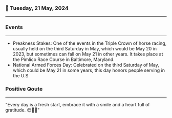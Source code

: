 ### 📅 Tuesday, 21 May, 2024
------
### Events
------
- Preakness Stakes: One of the events in the Triple Crown of horse racing, usually held on the third Saturday in May, which would be May 20 in 2023, but sometimes can fall on May 21 in other years. It takes place at the Pimlico Race Course in Baltimore, Maryland.
- National Armed Forces Day: Celebrated on the third Saturday of May, which could be May 21 in some years, this day honors people serving in the U.S
### Positive Qoute
------
"Every day is a fresh start, embrace it with a smile and a heart full of gratitude. 😊🌅🍀"
